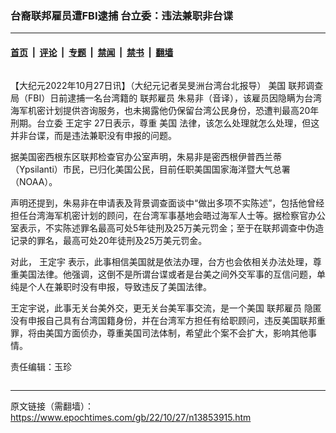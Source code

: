 ### 台裔联邦雇员遭FBI逮捕 台立委：违法兼职非台谍

---

#### [首页](../../../..?n13853915) &nbsp;|&nbsp; [评论](../../../../../epoch-comment?n13853915) &nbsp;|&nbsp; [专题](../../../../../epoch-special?n13853915) &nbsp;|&nbsp; [禁闻](../../../../../epoch-news?n13853915) &nbsp;|&nbsp; [禁书](../../../../../books?n13853915) &nbsp;|&nbsp; [翻墙](https://github.com/gfw-breaker/nogfw/blob/master/README.md?n13853915)


<div class="column" id="artbody" itemprop="articleBody">
 <!-- article content begin -->
 <p>
  【大纪元2022年10月27日讯】（大纪元记者吴旻洲台湾台北报导）
  <ok href="https://www.epochtimes.com/gb/tag/%E7%BE%8E%E5%9B%BD.html">
   美国
  </ok>
  联邦调查局（FBI）日前逮捕一名台湾籍的
  <ok href="https://www.epochtimes.com/gb/tag/%E8%81%94%E9%82%A6%E9%9B%87%E5%91%98.html">
   联邦雇员
  </ok>
  朱易非（音译），该雇员因隐瞒为台湾海军机密计划提供咨询服务，也未揭露他仍保留台湾公民身份，恐遭判最高20年刑期。台立委
  <ok href="https://www.epochtimes.com/gb/tag/%E7%8E%8B%E5%AE%9A%E5%AE%87.html">
   王定宇
  </ok>
  27日表示，尊重
  <ok href="https://www.epochtimes.com/gb/tag/%E7%BE%8E%E5%9B%BD.html">
   美国
  </ok>
  法律，该怎么处理就怎么处理，但这并非台谍，而是违法兼职没有申报的问题。
 </p>
 <p>
  据美国密西根东区联邦检查官办公室声明，朱易非是密西根伊普西兰蒂（Ypsilanti）市民，已归化美国公民，目前任职美国国家海洋暨大气总署（NOAA）。
 </p>
 <p>
  声明还提到，朱易非在申请表及背景调查面谈中“做出多项不实陈述”，包括他曾经担任台湾海军机密计划的顾问，在台湾军事基地会晤过海军人士等。据检察官办公室表示，不实陈述罪名最高可处5年徒刑及25万美元罚金；至于在联邦调查中伪造记录的罪名，最高可处20年徒刑及25万美元罚金。
 </p>
 <p>
  对此，
  <ok href="https://www.epochtimes.com/gb/tag/%E7%8E%8B%E5%AE%9A%E5%AE%87.html">
   王定宇
  </ok>
  表示，此事相信美国就是依法办理，台方也会依相关办法处理，尊重美国法律。他强调，这倒不是所谓台谍或者是台美之间外交军事的互信问题，单纯是个人在兼职时没有申报，导致违反了美国法律。
 </p>
 <p>
  王定宇说，此事无关台美外交，更无关台美军事交流，是一个美国
  <ok href="https://www.epochtimes.com/gb/tag/%E8%81%94%E9%82%A6%E9%9B%87%E5%91%98.html">
   联邦雇员
  </ok>
  隐匿没有申报自己具有台湾国籍身份，并在台湾军方担任有给职顾问，违反美国联邦重罪，将由美国方面侦办，尊重美国司法体制，希望此个案不会扩大，影响其他事情。
 </p>
 <p>
  责任编辑：玉珍
 </p>
 <!-- article content end -->
</div>


<img src='http://gfw-breaker.win/epoch-news/pages/ncid1349361/n13853915.md' width='0px' height='0px'/>

---

原文链接（需翻墙）：https://www.epochtimes.com/gb/22/10/27/n13853915.htm